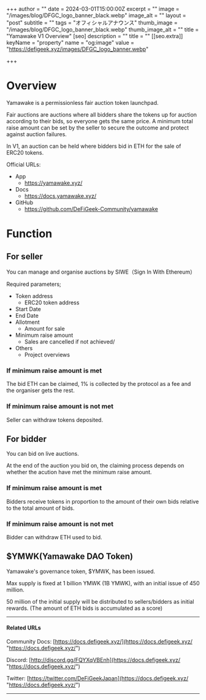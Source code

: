 +++
author = ""
date = 2024-03-01T15:00:00Z
excerpt = ""
image = "/images/blog/DFGC_logo_banner_black.webp"
image_alt = ""
layout = "post"
subtitle = ""
tags = "オフィシャルアナウンス"
thumb_image = "/images/blog/DFGC_logo_banner_black.webp"
thumb_image_alt = ""
title = "Yamawake V1 Overview"
[seo]
description = ""
title = ""
[[seo.extra]]
keyName = "property"
name = "og:image"
value = "https://defigeek.xyz/images/DFGC_logo_banner.webp"

+++

# Overview

Yamawake is a permissionless fair auction token launchpad. 

Fair auctions are auctions where all bidders share the tokens up for auction according to their bids, so everyone gets the same price. A minimum total raise amount can be set by the seller to secure the outcome and protect against auction failures.

In V1, an auction can be held where bidders bid in ETH for the sale of ERC20 tokens.

Official URLs:

- App
  - https://yamawake.xyz/
- Docs
  - https://docs.yamawake.xyz/
- GitHub
  - https://github.com/DeFiGeek-Community/yamawake

# Function

## For seller

You can manage and organise auctions by SIWE（Sign In With Ethereum）

Required parameters;

- Token address
  - ERC20 token address
- Start Date
- End Date
- Allotment
  - Amount for sale
- Minimum raise amount
  - Sales are cancelled if not achieved/
- Others
  - Project overviews

### If minimum raise amount is met

The bid ETH can be claimed, 1% is collected by the protocol as a fee and the organiser gets the rest.

### If minimum raise amount is not met

Seller can withdraw tokens deposited.

## For bidder

You can bid on live auctions.

At the end of the auction you bid on, the claiming process depends on whether the acution have met the minimum raise amount.

### If minimum raise amount is met

Bidders receive tokens in proportion to the amount of their own bids relative to the total amount of bids.

### If minimum raise amount is not met

Bidder can withdraw ETH used to bid.

## $YMWK(Yamawake DAO Token)

Yamawake's governance token, $YMWK, has been issued.

Max supply is fixed at 1 billion YMWK (1B YMWK), with an initial issue of 450 million.

50 million of the initial supply will be distributed to sellers/bidders as initial rewards. (The amount of ETH bids is accumulated as a score)

---

#### Related URLs

Community Docs: [https://docs.defigeek.xyz/](https://docs.defigeek.xyz/ "https://docs.defigeek.xyz/")

Discord: [http://discord.gg/FQYXqVBEnh](https://docs.defigeek.xyz/ "https://docs.defigeek.xyz/")

Twitter: [https://twitter.com/DeFiGeekJapan](https://docs.defigeek.xyz/ "https://docs.defigeek.xyz/")

---

